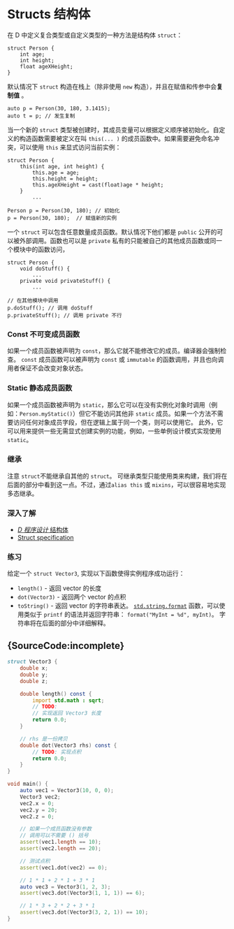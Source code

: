 # Structs 结构体
在 D 中定义复合类型或自定义类型的一种方法是结构体 `struct`：

    struct Person {
        int age;
        int height;
        float ageXHeight;
    }

默认情况下 `struct` 构造在栈上（除非使用 `new` 构造），并且在赋值和传参中会**复制值** 。

    auto p = Person(30, 180, 3.1415);
    auto t = p; // 发生复制

当一个新的 `struct` 类型被创建时，其成员变量可以根据定义顺序被初始化。自定义的构造函数需要被定义在叫 `this(... )` 的成员函数中。如果需要避免命名冲突，可以使用 `this` 来显式访问当前实例：

    struct Person {
        this(int age, int height) {
            this.age = age;
            this.height = height;
            this.ageXHeight = cast(float)age * height;
        }
            ...

    Person p = Person(30, 180); // 初始化
    p = Person(30, 180);  // 赋值新的实例

一个 `struct` 可以包含任意数量成员函数。默认情况下他们都是 `public` 公开的可以被外部调用。函数也可以是 `private` 私有的只能被自己的其他成员函数或同一个模块中的函数访问，

    struct Person {
        void doStuff() {
            ...
        private void privateStuff() {
            ...

    // 在其他模块中调用
    p.doStuff(); // 调用 doStuff
    p.privateStuff(); // 调用 private 不行

### Const 不可变成员函数

如果一个成员函数被声明为 `const`，那么它就不能修改它的成员。编译器会强制检查。
`const` 成员函数可以被声明为 `const` 或 `immutable` 的函数调用，并且也向调用者保证不会改变对象状态。

### Static 静态成员函数

如果一个成员函数被声明为 `static`，那么它可以在没有实例化对象时调用（例如：`Person.myStatic()`）但它不能访问其他非 `static` 成员。如果一个方法不需要访问任何对象成员字段，但在逻辑上属于同一个类，则可以使用它。
此外，它可以用来提供一些无需显式创建实例的功能，例如，一些单例设计模式实现使用`static`。

### 继承

注意 `struct`不能继承自其他的 `struct`。
可继承类型只能使用类来构建，我们将在后面的部分中看到这一点。不过，通过`alias this` 或 `mixins`，可以很容易地实现多态继承。

### 深入了解

- [_D 程序设计_ 结构体](http://ddili.org/ders/d.en/struct.html)
- [Struct specification](https://dlang.org/spec/struct.html)

### 练习

给定一个 `struct Vector3`, 实现以下函数使得实例程序成功运行：

* `length()` - 返回 vector 的长度
* `dot(Vector3)` - 返回两个 vector 的点积
* `toString()` - 返回 vector 的字符串表达。
  [`std.string.format`](https://dlang.org/phobos/std_format.html) 函数，可以使用类似于 `printf` 的语法并返回字符串：
  `format("MyInt = %d", myInt)`。 字符串将在后面的部分中详细解释。

## {SourceCode:incomplete}

```d
struct Vector3 {
    double x;
    double y;
    double z;

    double length() const {
        import std.math : sqrt;
        // TODO: 
        // 实现返回 Vector3 长度
        return 0.0;
    }

    // rhs 是一份拷贝
    double dot(Vector3 rhs) const {
        // TODO: 实现点积
        return 0.0;
    }
}

void main() {
    auto vec1 = Vector3(10, 0, 0);
    Vector3 vec2;
    vec2.x = 0;
    vec2.y = 20;
    vec2.z = 0;

    // 如果一个成员函数没有参数
    // 调用可以不需要 () 括号
    assert(vec1.length == 10);
    assert(vec2.length == 20);

    // 测试点积
    assert(vec1.dot(vec2) == 0);

    // 1 * 1 + 2 * 1 + 3 * 1
    auto vec3 = Vector3(1, 2, 3);
    assert(vec3.dot(Vector3(1, 1, 1)) == 6);

    // 1 * 3 + 2 * 2 + 3 * 1
    assert(vec3.dot(Vector3(3, 2, 1)) == 10);
}
```

